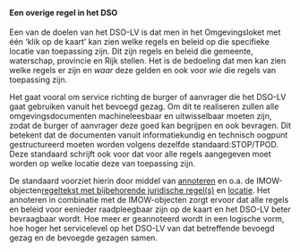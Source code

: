 ﻿#### Een overige regel in het DSO

Een van de doelen van het DSO-LV is dat men in het Omgevingsloket met één ‘klik op de kaart’ kan zien welke regels 
en beleid op die specifieke locatie van toepassing zijn. Dit zijn regels en beleid die gemeente, waterschap, 
provincie en Rijk stellen. Het is de bedoeling dat men kan zien welke regels er zijn en *waar*  deze gelden en 
ook voor *wie* die regels van toepassing zijn. 

Het gaat vooral om service richting de burger of aanvrager die het DSO-LV gaat gebruiken vanuit het bevoegd gezag. 
Om dit te realiseren zullen alle omgevingsdocumenten machineleesbaar en uitwisselbaar moeten zijn, zodat de burger 
of aanvrager deze goed kan begrijpen en ook bevragen. Dit betekent dat de documenten vanuit informatiekundig en 
technisch oogpunt gestructureerd moeten worden volgens dezelfde standaard:STOP/TPOD. Deze standaard schrijft ook voor dat voor alle regels aangegeven moet
worden op welke locatie deze van toepassing zijn.

De standaard voorziet hierin door middel van [annoteren](https://wegwijzerstoptpod.nl/annoteren-0) 
en o.a. de IMOW-objecten[regeltekst met bijbehorende juridische
regel(s)](https://wegwijzerstoptpod.nl/regeltekst-en-formele-inhoud) en [locatie](https://wegwijzerstoptpod.nl/locatie-en-werkingsgebied). 
Het annoteren in combinatie met de IMOW-objecten zorgt ervoor dat alle regels en beleid voor eenieder raadpleegbaar
zijn op de kaart en het DSO-LV beter bevraagbaar wordt. Hoe meer er geannoteerd wordt in een logische vorm, hoe 
hoger het servicelevel op het DSO-LV van dat betreffende bevoegd gezag en de bevoegde gezagen samen.